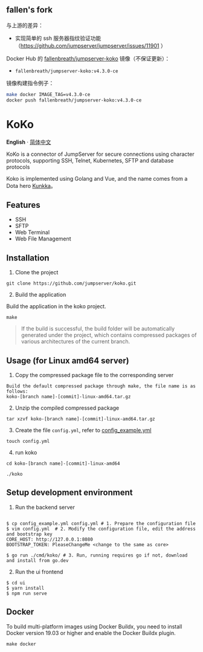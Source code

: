 ## fallen's fork

与上游的差异：

- 实现简单的 ssh 服务器指纹验证功能（https://github.com/jumpserver/jumpserver/issues/11901 ）

Docker Hub 的 [fallenbreath/jumpserver-koko](https://hub.docker.com/r/fallenbreath/jumpserver-koko) 镜像（不保证更新）：

- `fallenbreath/jumpserver-koko:v4.3.0-ce`

镜像构建指令例子：

```bash
make docker IMAGE_TAG=v4.3.0-ce
docker push fallenbreath/jumpserver-koko:v4.3.0-ce
```


# KoKo

**English** · [简体中文](./README_zh-CN.md)

KoKo is a connector of JumpServer for secure connections using character protocols, supporting SSH, Telnet, Kubernetes, SFTP and database protocols

Koko is implemented using Golang and Vue, and the name comes from a Dota hero [Kunkka](https://www.dota2.com.cn/hero/kunkka)。

## Features


- SSH
- SFTP
- Web Terminal
- Web File Management


## Installation

1. Clone the project

```shell
git clone https://github.com/jumpserver/koko.git
```

2. Build the application

Build the application in the koko project.
```shell
make
```
> If the build is successful, the build folder will be automatically generated under the project, which contains compressed packages of various architectures of the current branch.

## Usage (for Linux amd64 server)

1. Copy the compressed package file to the corresponding server

```
Build the default compressed package through make, the file name is as follows:
koko-[branch name]-[commit]-linux-amd64.tar.gz
```

2. Unzip the compiled compressed package
```shell
tar xzvf koko-[branch name]-[commit]-linux-amd64.tar.gz
```

3. Create the file `config.yml`, refer to [config_example.yml](https://github.com/jumpserver/koko/blob/master/config_example.yml)
```shell
touch config.yml
```

4. run koko
```shell
cd koko-[branch name]-[commit]-linux-amd64

./koko
```


## Setup development environment

1. Run the backend server

```shell

$ cp config_example.yml config.yml # 1. Prepare the configuration file
$ vim config.yml  # 2. Modify the configuration file, edit the address and bootstrap key
CORE_HOST: http://127.0.0.1:8080
BOOTSTRAP_TOKEN: PleaseChangeMe <change to the same as core>

$ go run ./cmd/koko/ # 3. Run, running requires go if not, download and install from go.dev
```


2. Run the ui frontend

```shell
$ cd ui 
$ yarn install
$ npm run serve
```

## Docker
To build multi-platform images using Docker Buildx, you need to install Docker version 19.03 or higher and enable the Docker Buildx plugin.

```shell
make docker
```
